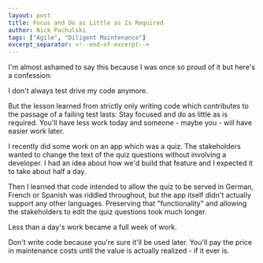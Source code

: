 ```yaml
---
layout: post
title: Focus and Do as Little as Is Required
author: Nick Pachulski
tags: ["Agile", "Diligent Maintenance"]
excerpt_separator: <!--end-of-excerpt-->
---
```


I'm almost ashamed to say this because I was once so proud of it but here's a confession:

I don't always test drive my code anymore.

But the lesson learned from strictly only writing code which contributes to the passage of a failing test lasts: Stay focused and do as little as is required. You'll have less work today and someone - maybe you - will have easier work later.<!--end-of-excerpt-->

I recently did some work on an app which was a quiz. The stakeholders wanted to change the text of the quiz questions without involving a developer. I had an idea about how we'd build that feature and I expected it to take about half a day.

Then I learned that code intended to allow the quiz to be served in German, French or Spanish was riddled throughout, but the app itself didn't actually support any other languages. Preserving that "functionality" and allowing the stakeholders to edit the quiz questions took much longer.

Less than a day's work became a full week of work.

Don't write code because you're sure it'll be used later. You'll pay the price in maintenance costs until the value is actually realized - if it ever is.
